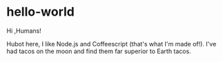 # hello-world

Hi ,Humans!

Hubot here, I like Node.js and Coffeescript (that's what I'm made of!).
I've had tacos on the moon and find them far superior to Earth tacos.
